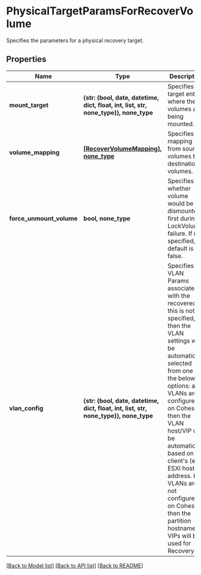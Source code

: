 # PhysicalTargetParamsForRecoverVolume

Specifies the parameters for a physical recovery target.

## Properties
Name | Type | Description | Notes
------------ | ------------- | ------------- | -------------
**mount_target** | **{str: (bool, date, datetime, dict, float, int, list, str, none_type)}, none_type** | Specifies the target entity where the volumes are being mounted. | 
**volume_mapping** | [**[RecoverVolumeMapping], none_type**](RecoverVolumeMapping.md) | Specifies the mapping from source volumes to destination volumes. | 
**force_unmount_volume** | **bool, none_type** | Specifies whether volume would be dismounted first during LockVolume failure. If not specified, default is false. | [optional] 
**vlan_config** | **{str: (bool, date, datetime, dict, float, int, list, str, none_type)}, none_type** | Specifies VLAN Params associated with the recovered. If this is not specified, then the VLAN settings will be automatically selected from one of the below options: a. If VLANs are configured on Cohesity, then the VLAN host/VIP will be automatically based on the client&#39;s (e.g. ESXI host) IP address. b. If VLANs are not configured on Cohesity, then the partition hostname or VIPs will be used for Recovery. | [optional] 

[[Back to Model list]](../README.md#documentation-for-models) [[Back to API list]](../README.md#documentation-for-api-endpoints) [[Back to README]](../README.md)


